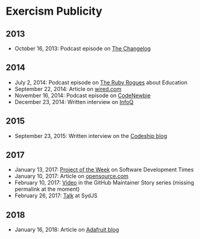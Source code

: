 # Exercism Publicity

## 2013

- October 16, 2013: Podcast episode on [The Changelog](https://changelog.com/108/)

## 2014

- July 2, 2014: Podcast episode on [The Ruby Rogues](https://devchat.tv/ruby-rogues/163-rr-education-with-coraline-ada-ehmke-and-katrina-owen) about Education
- September 22, 2014: Article on [wired.com](http://www.wired.com/2014/09/exercism/)
- November 16, 2014: Podcast episode on [CodeNewbie](http://www.codenewbie.org/podcast/nitpicks-and-devils)
- December 23, 2014: Written interview on [InfoQ](https://www.infoq.com/news/2014/12/programming-skills-exercism)

## 2015

- September 23, 2015: Written interview on the [Codeship blog](http://blog.codeship.com/an-inside-look-with-codeship-katrina-owen-of-exercism-io)

## 2017

- January 13, 2017: [Project of the Week](http://sdtimes.com/sd-times-github-project-week-exercism/) on Software Development Times
- January 10, 2017: Article on [opensource.com](https://opensource.com/article/17/1/exercism-learning-programming)
- February 10, 2017: [Video](https://github.com/open-source/stories) in the GitHub Maintainer Story series (missing permalink at the moment)
- February 26, 2017: [Talk](https://www.youtube.com/watch?v=f6xc3QoiC3A) at SydJS

## 2018

- January 16, 2018: Article on [Adafruit blog](https://blog.adafruit.com/2018/01/16/level-up-your-programming-skills-learn-multiple-coding-languages-with-exercism-exercism_io/)
